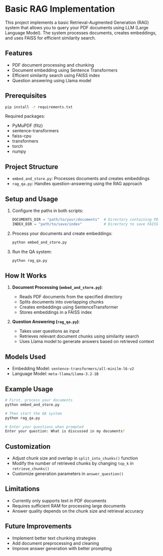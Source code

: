 # Basic RAG Implementation

This project implements a basic Retrieval-Augmented Generation (RAG) system that allows you to query your PDF documents using LLM (Large Language Model). The system processes documents, creates embeddings, and uses FAISS for efficient similarity search.

## Features

- PDF document processing and chunking
- Document embedding using Sentence Transformers
- Efficient similarity search using FAISS index
- Question answering using Llama model

## Prerequisites

```bash
pip install -r requirements.txt
```

Required packages:
- PyMuPDF (fitz)
- sentence-transformers
- faiss-cpu
- transformers
- torch
- numpy

## Project Structure

- `embed_and_store.py`: Processes documents and creates embeddings
- `rag_qa.py`: Handles question-answering using the RAG approach

## Setup and Usage

1. Configure the paths in both scripts:
   ```python
   DOCUMENTS_DIR = "path/to/your/documents"  # Directory containing PDFs
   INDEX_DIR = "path/to/save/index"          # Directory to save FAISS index
   ```

2. Process your documents and create embeddings:
   ```bash
   python embed_and_store.py
   ```

3. Run the QA system:
   ```bash
   python rag_qa.py
   ```

## How It Works

1. **Document Processing (`embed_and_store.py`)**:
   - Reads PDF documents from the specified directory
   - Splits documents into overlapping chunks
   - Creates embeddings using SentenceTransformer
   - Stores embeddings in a FAISS index

2. **Question Answering (`rag_qa.py`)**:
   - Takes user questions as input
   - Retrieves relevant document chunks using similarity search
   - Uses Llama model to generate answers based on retrieved context

## Models Used

- Embedding Model: `sentence-transformers/all-minilm-l6-v2`
- Language Model: `meta-llama/Llama-3.2-1B`

## Example Usage

```bash
# First, process your documents
python embed_and_store.py

# Then start the QA system
python rag_qa.py

# Enter your questions when prompted
Enter your question: What is discussed in my documents?
```

## Customization

- Adjust chunk size and overlap in `split_into_chunks()` function
- Modify the number of retrieved chunks by changing `top_k` in `retrieve_chunks()`
- Customize generation parameters in `answer_question()`

## Limitations

- Currently only supports text in PDF documents
- Requires sufficient RAM for processing large documents
- Answer quality depends on the chunk size and retrieval accuracy

## Future Improvements

- Implement better text chunking strategies
- Add document preprocessing and cleaning
- Improve answer generation with better prompting